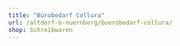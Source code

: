 ```yaml
---
title: "Bürobedarf Collura"
url: /altdorf-b-nuernberg/buerobedarf-collura/
shop: Schreibwaren
---
```


